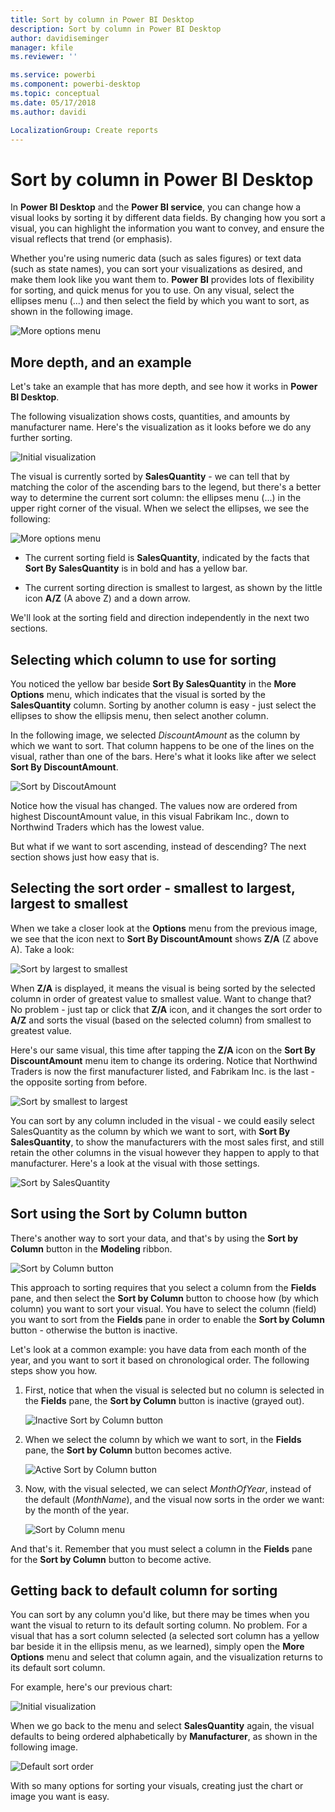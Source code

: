 ```yaml
---
title: Sort by column in Power BI Desktop
description: Sort by column in Power BI Desktop
author: davidiseminger
manager: kfile
ms.reviewer: ''

ms.service: powerbi
ms.component: powerbi-desktop
ms.topic: conceptual
ms.date: 05/17/2018
ms.author: davidi

LocalizationGroup: Create reports
---
```

# Sort by column in Power BI Desktop
In **Power BI Desktop** and the **Power BI service**, you can change how a visual looks by sorting it by different data fields. By changing how you sort a visual, you can highlight the information you want to convey, and ensure the visual reflects that trend (or emphasis).

Whether you're using numeric data (such as sales figures) or text data (such as state names), you can sort your visualizations as desired, and make them look like you want them to.  **Power BI** provides lots of flexibility for sorting, and quick menus for you to use. On any visual, select the ellipses menu (...) and then select the field by which you want to sort, as shown in the following image.

![More options menu](media/desktop-sort-by-column/sortbycolumn_2.png)

## More depth, and an example
Let's take an example that has more depth, and see how it works in **Power BI Desktop**.

The following visualization shows costs, quantities, and amounts by manufacturer name. Here's the visualization as it looks before we do any further sorting.

![Initial visualization](media/desktop-sort-by-column/sortbycolumn_1.png)

The visual is currently sorted by **SalesQuantity** - we can tell that by matching the color of the ascending bars to the legend, but there's a better way to determine the current sort column: the ellipses menu (...) in the upper right corner of the visual. When we select the ellipses, we see the following:

![More options menu](media/desktop-sort-by-column/sortbycolumn_2.png)

* The current sorting field is **SalesQuantity**, indicated by the facts that **Sort By SalesQuantity** is in bold and has a yellow bar. 

* The current sorting direction is smallest to largest, as shown by the little icon **A/Z** (A above Z) and a down arrow.

We'll look at the sorting field and direction independently in the next two sections.

## Selecting which column to use for sorting
You noticed the yellow bar beside **Sort By SalesQuantity** in the **More Options** menu, which indicates that the visual is sorted by the **SalesQuantity** column. Sorting by another column is easy - just select the ellipses to show the ellipsis menu, then select another column.

In the following image, we selected *DiscountAmount* as the column by which we want to sort. That column happens to be one of the lines on the visual, rather than one of the bars. Here's what it looks like after we select **Sort By DiscountAmount**.

![Sort by DiscoutAmount](media/desktop-sort-by-column/sortbycolumn_3.png)

Notice how the visual has changed. The values now are ordered from highest DiscountAmount value, in this visual Fabrikam Inc., down to Northwind Traders which has the lowest value. 

But what if we want to sort ascending, instead of descending? The next section shows just how easy that is.

## Selecting the sort order - smallest to largest, largest to smallest
When we take a closer look at the **Options** menu from the previous image, we see that the icon next to **Sort By DiscountAmount** shows **Z/A** (Z above A). Take a look:

![Sort by largest to smallest](media/desktop-sort-by-column/sortbycolumn_4.png)

When **Z/A** is displayed, it means the visual is being sorted by the selected column in order of greatest value to smallest value. Want to change that? No problem - just tap or click that **Z/A** icon, and it changes the sort order to **A/Z** and sorts the visual (based on the selected column) from smallest to greatest value.

Here's our same visual, this time after tapping the **Z/A** icon on the **Sort By DiscountAmount** menu item to change its ordering. Notice that Northwind Traders is now the first manufacturer listed, and Fabrikam Inc. is the last - the opposite sorting from before.

![Sort by smallest to largest](media/desktop-sort-by-column/sortbycolumn_5.png)

You can sort by any column included in the visual - we could easily select SalesQuantity as the column by which we want to sort, with **Sort By SalesQuantity**, to show the manufacturers with the most sales first, and still retain the other columns in the visual however they happen to apply to that manufacturer. Here's a look at the visual with those settings.

![Sort by SalesQuantity](media/desktop-sort-by-column/sortbycolumn_6.png)

## Sort using the Sort by Column button
There's another way to sort your data, and that's by using the **Sort by Column** button in the **Modeling** ribbon.

![Sort by Column button](media/desktop-sort-by-column/sortbycolumn_8.png)

This approach to sorting requires that you select a column from the **Fields** pane, and then select the **Sort by Column** button to choose how (by which column) you want to sort your visual. You have to select the column (field) you want to sort from the **Fields** pane in order to enable the **Sort by Column** button - otherwise the button is inactive.

Let's look at a common example: you have data from each month of the year, and you want to sort it based on chronological order. The following steps show you how.

1. First, notice that when the visual is selected but no column is selected in the **Fields** pane, the **Sort by Column** button is inactive (grayed out).
   
   ![Inactive Sort by Column button](media/desktop-sort-by-column/sortbycolumn_9.png)

2. When we select the column by which we want to sort, in the **Fields** pane, the **Sort by Column** button becomes active.
   
   ![Active Sort by Column button](media/desktop-sort-by-column/sortbycolumn_10.png)
3. Now, with the visual selected, we can select *MonthOfYear*, instead of the default (*MonthName*), and the visual now sorts in the order we want: by the month of the year.
   
   ![Sort by Column menu](media/desktop-sort-by-column/sortbycolumn_11.png)

And that's it. Remember that you must select a column in the **Fields** pane for the **Sort by Column** button to become active.

## Getting back to default column for sorting
You can sort by any column you'd like, but there may be times when you want the visual to return to its default sorting column. No problem. For a visual that has a sort column selected (a selected sort column has a yellow bar beside it in the ellipsis menu, as we learned), simply open the **More Options** menu and select that column again, and the visualization returns to its default sort column.

For example, here's our previous chart:

![Initial visualization](media/desktop-sort-by-column/sortbycolumn_6.png)

When we go back to the menu and select **SalesQuantity** again, the visual defaults to being ordered alphabetically by **Manufacturer**, as shown in the following image.

![Default sort order](media/desktop-sort-by-column/sortbycolumn_7.png)

With so many options for sorting your visuals, creating just the chart or image you want is easy.

